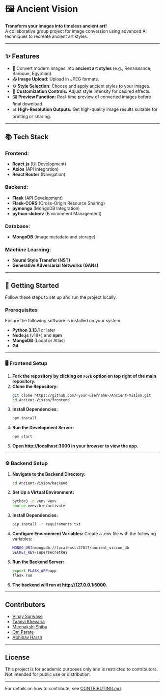 # 🖼️ Ancient Vision  
**Transform your images into timeless ancient art!**  
A collaborative group project for image conversion using advanced AI techniques to recreate ancient art styles.

---

## ✨ Features

- 🎨 Convert modern images into **ancient art styles** (e.g., Renaissance, Baroque, Egyptian).  
- 📤 **Image Upload:** Upload in JPEG formats.  
- ⚙️ **Style Selection:** Choose and apply ancient styles to your images.  
- 🔧 **Customization Controls:** Adjust style intensity for desired effects.  
- 🖼️ **Preview Function:** Real-time preview of converted images before final download.  
- 📊 **High-Resolution Outputs:** Get high-quality image results suitable for printing or sharing.

---

## 📚 Tech Stack

### Frontend:
- **React.js** (UI Development)  
- **Axios** (API Integration)  
- **React Router** (Navigation)

### Backend:
- **Flask** (API Development)  
- **Flask-CORS** (Cross-Origin Resource Sharing)  
- **pymongo** (MongoDB Integration)  
- **python-dotenv** (Environment Management)

### Database:
- **MongoDB** (Image metadata and storage)

### Machine Learning:
- **Neural Style Transfer (NST)**  
- **Generative Adversarial Networks (GANs)**

---

## 🔰 Getting Started  

Follow these steps to set up and run the project locally.  

### Prerequisites
Ensure the following software is installed on your system:  
- **Python 3.13.1** or later  
- **Node.js** (v18+) and **npm**  
- **MongoDB** (Local or Atlas)  
- **Git**

---

### 🖥️ Frontend Setup  

1. **Fork the repository by clicking on `Fork` option on top right of the main repository.**
2. **Clone the Repository:**  
   ```bash
   git clone https://github.com/<your-username>/Ancient-Vision.git
   cd Ancient-Vision/frontend
   ```
3. **Install Dependencies:**
    ```bash
    npm install
    ```
4. **Run the Development Server:**
    ```bash
    npm start
    ```
5. **Open http://localhost:3000 in your browser to view the app.**

---

### ⚙️ Backend Setup

1. **Navigate to the Backend Directory:**  
   ```bash
   cd Ancient-Vision/backend
   ```
2. **Set Up a Virtual Environment:**
    ```bash
    python3 -m venv venv
    source venv/bin/activate
    ```
3. **Install Dependencies:**
    ```bash
    pip install -r requirements.txt
    ```
4. **Configure Environment Variables:**
    Create a .env file with the following variables:
    ```bash
    MONGO_URI=mongodb://localhost:27017/ancient_vision_db
    SECRET_KEY=supersecretkey
    ```
5. **Run the Backend Server:**
    ```bash
    export FLASK_APP=app
    flask run
    ```
6. **The backend will run at http://127.0.0.1:5000.**

---
## Contributors
- [Vinay Surwase](https://github.com/VinaySurwase)
- [Taanvi Khevaria](https://github.com/taanvi2205)
- [Meenakshi Shibu](https://github.com/meenakshishibu16)
- [Om Parate](https://github.com/omparate7)
- [Abhinav Harsh](https://github.com/Abhinav-creator45)

---

## License
This project is for academic purposes only and is restricted to contributors.
Not intended for public use or distribution.

---

For details on how to contribute, see [CONTRIBUTING.md](https://github.com/VinaySurwase/Ancient-Vision/blob/main/CONTRIBUTING.md).